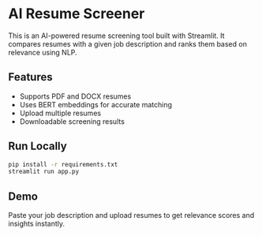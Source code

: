 # AI Resume Screener

This is an AI-powered resume screening tool built with Streamlit. It compares resumes with a given job description and ranks them based on relevance using NLP.

## Features
- Supports PDF and DOCX resumes
- Uses BERT embeddings for accurate matching
- Upload multiple resumes
- Downloadable screening results

## Run Locally

```bash
pip install -r requirements.txt
streamlit run app.py
```

## Demo

Paste your job description and upload resumes to get relevance scores and insights instantly.
